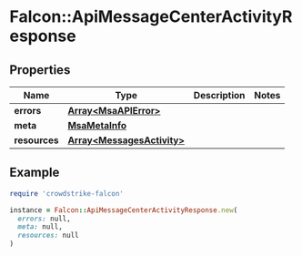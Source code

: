 # Falcon::ApiMessageCenterActivityResponse

## Properties

| Name | Type | Description | Notes |
| ---- | ---- | ----------- | ----- |
| **errors** | [**Array&lt;MsaAPIError&gt;**](MsaAPIError.md) |  |  |
| **meta** | [**MsaMetaInfo**](MsaMetaInfo.md) |  |  |
| **resources** | [**Array&lt;MessagesActivity&gt;**](MessagesActivity.md) |  |  |

## Example

```ruby
require 'crowdstrike-falcon'

instance = Falcon::ApiMessageCenterActivityResponse.new(
  errors: null,
  meta: null,
  resources: null
)
```

